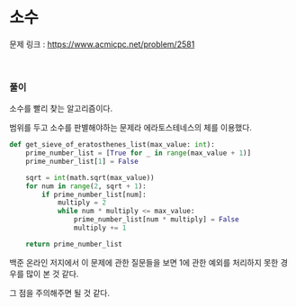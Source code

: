 소수
===

문제 링크 : https://www.acmicpc.net/problem/2581

<br>

### 풀이

소수를 빨리 찾는 알고리즘이다.

범위를 두고 소수를 판별해야하는 문제라 에라토스테네스의 체를 이용했다.

```Python
def get_sieve_of_eratosthenes_list(max_value: int):
    prime_number_list = [True for _ in range(max_value + 1)]
    prime_number_list[1] = False

    sqrt = int(math.sqrt(max_value))
    for num in range(2, sqrt + 1):
        if prime_number_list[num]:
            multiply = 2
            while num * multiply <= max_value:
                prime_number_list[num * multiply] = False
                multiply += 1

    return prime_number_list
```


백준 온라인 저지에서 이 문제에 관한 질문들을 보면 1에 관한 예외를 처리하지 못한 경우를 많이 본 것 같다.

그 점을 주의해주면 될 것 같다.